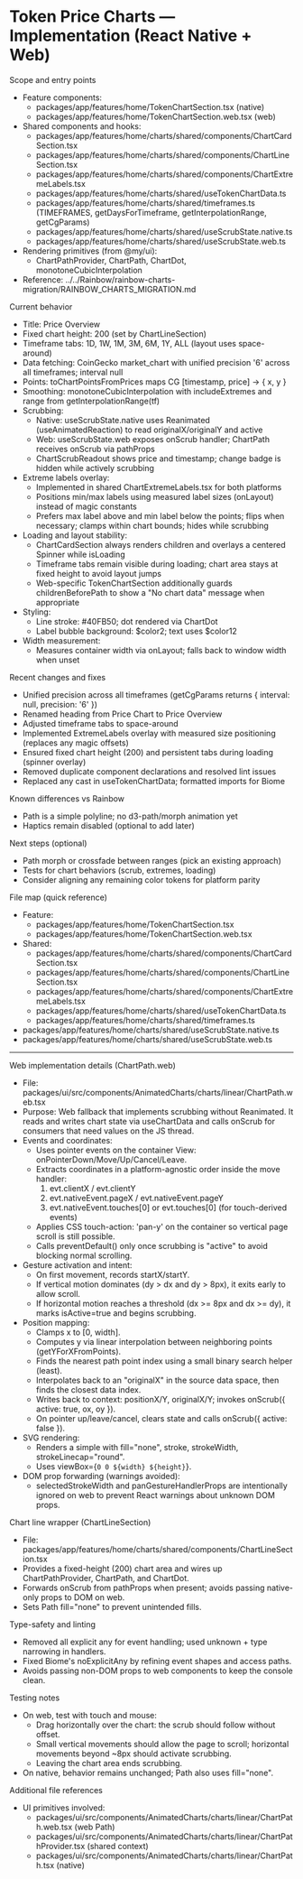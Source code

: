# Token Price Charts — Implementation (React Native + Web)

Scope and entry points
- Feature components:
  - packages/app/features/home/TokenChartSection.tsx (native)
  - packages/app/features/home/TokenChartSection.web.tsx (web)
- Shared components and hooks:
  - packages/app/features/home/charts/shared/components/ChartCardSection.tsx
  - packages/app/features/home/charts/shared/components/ChartLineSection.tsx
  - packages/app/features/home/charts/shared/components/ChartExtremeLabels.tsx
  - packages/app/features/home/charts/shared/useTokenChartData.ts
  - packages/app/features/home/charts/shared/timeframes.ts (TIMEFRAMES, getDaysForTimeframe, getInterpolationRange, getCgParams)
  - packages/app/features/home/charts/shared/useScrubState.native.ts
  - packages/app/features/home/charts/shared/useScrubState.web.ts
- Rendering primitives (from @my/ui):
  - ChartPathProvider, ChartPath, ChartDot, monotoneCubicInterpolation
- Reference: ../../Rainbow/rainbow-charts-migration/RAINBOW_CHARTS_MIGRATION.md

Current behavior
- Title: Price Overview
- Fixed chart height: 200 (set by ChartLineSection)
- Timeframe tabs: 1D, 1W, 1M, 3M, 6M, 1Y, ALL (layout uses space-around)
- Data fetching: CoinGecko market_chart with unified precision '6' across all timeframes; interval null
- Points: toChartPointsFromPrices maps CG [timestamp, price] → { x, y }
- Smoothing: monotoneCubicInterpolation with includeExtremes and range from getInterpolationRange(tf)
- Scrubbing:
  - Native: useScrubState.native uses Reanimated (useAnimatedReaction) to read originalX/originalY and active
  - Web: useScrubState.web exposes onScrub handler; ChartPath receives onScrub via pathProps
  - ChartScrubReadout shows price and timestamp; change badge is hidden while actively scrubbing
- Extreme labels overlay:
  - Implemented in shared ChartExtremeLabels.tsx for both platforms
  - Positions min/max labels using measured label sizes (onLayout) instead of magic constants
  - Prefers max label above and min label below the points; flips when necessary; clamps within chart bounds; hides while scrubbing
- Loading and layout stability:
  - ChartCardSection always renders children and overlays a centered Spinner while isLoading
  - Timeframe tabs remain visible during loading; chart area stays at fixed height to avoid layout jumps
  - Web-specific TokenChartSection additionally guards childrenBeforePath to show a "No chart data" message when appropriate
- Styling:
  - Line stroke: #40FB50; dot rendered via ChartDot
  - Label bubble background: $color2; text uses $color12
- Width measurement:
  - Measures container width via onLayout; falls back to window width when unset

Recent changes and fixes
- Unified precision across all timeframes (getCgParams returns { interval: null, precision: '6' })
- Renamed heading from Price Chart to Price Overview
- Adjusted timeframe tabs to space-around
- Implemented ExtremeLabels overlay with measured size positioning (replaces any magic offsets)
- Ensured fixed chart height (200) and persistent tabs during loading (spinner overlay)
- Removed duplicate component declarations and resolved lint issues
- Replaced any cast in useTokenChartData; formatted imports for Biome

Known differences vs Rainbow
- Path is a simple polyline; no d3-path/morph animation yet
- Haptics remain disabled (optional to add later)

Next steps (optional)
- Path morph or crossfade between ranges (pick an existing approach)
- Tests for chart behaviors (scrub, extremes, loading)
- Consider aligning any remaining color tokens for platform parity

File map (quick reference)
- Feature:
  - packages/app/features/home/TokenChartSection.tsx
  - packages/app/features/home/TokenChartSection.web.tsx
- Shared:
  - packages/app/features/home/charts/shared/components/ChartCardSection.tsx
  - packages/app/features/home/charts/shared/components/ChartLineSection.tsx
  - packages/app/features/home/charts/shared/components/ChartExtremeLabels.tsx
  - packages/app/features/home/charts/shared/useTokenChartData.ts
  - packages/app/features/home/charts/shared/timeframes.ts
- packages/app/features/home/charts/shared/useScrubState.native.ts
- packages/app/features/home/charts/shared/useScrubState.web.ts

---

Web implementation details (ChartPath.web)
- File: packages/ui/src/components/AnimatedCharts/charts/linear/ChartPath.web.tsx
- Purpose: Web fallback that implements scrubbing without Reanimated. It reads and writes chart state via useChartData and calls onScrub for consumers that need values on the JS thread.
- Events and coordinates:
  - Uses pointer events on the container View: onPointerDown/Move/Up/Cancel/Leave.
  - Extracts coordinates in a platform-agnostic order inside the move handler:
    1) evt.clientX / evt.clientY
    2) evt.nativeEvent.pageX / evt.nativeEvent.pageY
    3) evt.nativeEvent.touches[0] or evt.touches[0] (for touch-derived events)
  - Applies CSS touch-action: 'pan-y' on the container so vertical page scroll is still possible.
  - Calls preventDefault() only once scrubbing is "active" to avoid blocking normal scrolling.
- Gesture activation and intent:
  - On first movement, records startX/startY.
  - If vertical motion dominates (dy > dx and dy > 8px), it exits early to allow scroll.
  - If horizontal motion reaches a threshold (dx >= 8px and dx >= dy), it marks isActive=true and begins scrubbing.
- Position mapping:
  - Clamps x to [0, width].
  - Computes y via linear interpolation between neighboring points (getYForXFromPoints).
  - Finds the nearest path point index using a small binary search helper (least).
  - Interpolates back to an "originalX" in the source data space, then finds the closest data index.
  - Writes back to context: positionX/Y, originalX/Y; invokes onScrub({ active: true, ox, oy }).
  - On pointer up/leave/cancel, clears state and calls onScrub({ active: false }).
- SVG rendering:
  - Renders a simple <Path> with fill="none", stroke, strokeWidth, strokeLinecap="round".
  - Uses viewBox={`0 0 ${width} ${height}`}.
- DOM prop forwarding (warnings avoided):
  - selectedStrokeWidth and panGestureHandlerProps are intentionally ignored on web to prevent React warnings about unknown DOM props.

Chart line wrapper (ChartLineSection)
- File: packages/app/features/home/charts/shared/components/ChartLineSection.tsx
- Provides a fixed-height (200) chart area and wires up ChartPathProvider, ChartPath, and ChartDot.
- Forwards onScrub from pathProps when present; avoids passing native-only props to DOM on web.
- Sets Path fill="none" to prevent unintended fills.

Type-safety and linting
- Removed all explicit any for event handling; used unknown + type narrowing in handlers.
- Fixed Biome's noExplicitAny by refining event shapes and access paths.
- Avoids passing non-DOM props to web components to keep the console clean.

Testing notes
- On web, test with touch and mouse:
  - Drag horizontally over the chart: the scrub should follow without offset.
  - Small vertical movements should allow the page to scroll; horizontal movements beyond ~8px should activate scrubbing.
  - Leaving the chart area ends scrubbing.
- On native, behavior remains unchanged; Path also uses fill="none".

Additional file references
- UI primitives involved:
  - packages/ui/src/components/AnimatedCharts/charts/linear/ChartPath.web.tsx (web Path)
  - packages/ui/src/components/AnimatedCharts/charts/linear/ChartPathProvider.tsx (shared context)
  - packages/ui/src/components/AnimatedCharts/charts/linear/ChartPath.tsx (native)
